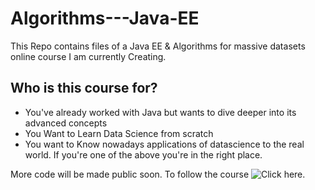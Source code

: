 # Algorithms---Java-EE
This Repo contains files of a Java EE & Algorithms for massive datasets online course I am currently Creating.
## Who is this course for?
 - You've already worked with Java but wants to dive deeper into its advanced concepts 
 - You Want to Learn Data Science from scratch
 - You want to Know nowadays applications of datascience to the real world.
If you're one of the above you're in the right place.

More code will be made public soon. To follow the course ![Click here.](http://romeopatrick.com/) 
